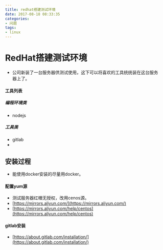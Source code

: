 ```yaml
---
title: redhat搭建测试环境
date: 2017-08-18 08:33:35
categories:
- 问题
tags: 
- linux
---
```


# RedHat搭建测试环境

- 公司新装了一台服务器供测试使用，这下可以将喜欢的工具统统装在这台服务器上了。

#### 工具列表

##### 编程环境类
- nodejs

##### 工具类
- gitlab
- 

## 安装过程

- 能使用docker安装的尽量用docker。

#### 配置yum源
- 测试服务器红帽无授权，改用cenos源。
- [https://mirrors.aliyun.com/](https://mirrors.aliyun.com/)
- [https://mirrors.aliyun.com/help/centos](https://mirrors.aliyun.com/help/centos)

#### gitlab安装

- [https://about.gitlab.com/installation/](https://about.gitlab.com/installation/)

#### 